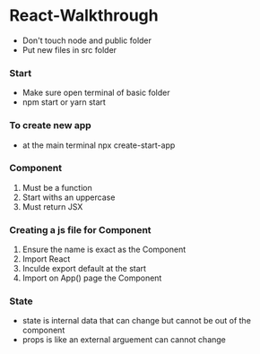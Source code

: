 # React-Walkthrough

- Don't touch node and public folder
- Put new files in src folder

### Start

- Make sure open terminal of basic folder
- npm start or yarn start

### To create new app

- at the main terminal
npx create-start-app <name file>

### Component
1. Must be a function
2. Start withs an uppercase
3. Must return JSX

### Creating a js file for Component
1. Ensure the name is exact as the Component
2. Import React
3. Inculde export default at the start
4. Import on App() page the Component

### State
- state is internal data that can change but cannot be out of the component
- props is like an external arguement can cannot change